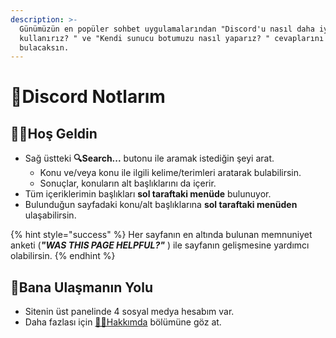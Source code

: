 ```yaml
---
description: >-
  Günümüzün en popüler sohbet uygulamalarından "Discord'u nasıl daha iyi
  kullanırız? " ve "Kendi sunucu botumuzu nasıl yaparız? " cevaplarını bu sitede
  bulacaksın.
---
```


# 🤖Discord Notlarım

## 🙋‍♂️Hoş Geldin

* Sağ üstteki **🔍Search...** butonu ile aramak istediğin şeyi arat.
  * Konu ve/veya konu ile ilgili kelime/terimleri aratarak bulabilirsin.
  * Sonuçlar, konuların alt başlıklarını da içerir.
* Tüm içeriklerimin başlıkları **sol taraftaki menüde** bulunuyor.
* Bulunduğun sayfadaki konu/alt başlıklarına **sol taraftaki menüden** ulaşabilirsin.

{% hint style="success" %}
Her sayfanın en altında bulunan memnuniyet anketi \(_**"WAS THIS PAGE HELPFUL?"**_ \) ile sayfanın gelişmesine yardımcı olabilirsin.
{% endhint %}

## 💖Bana Ulaşmanın Yolu

* Sitenin üst panelinde 4 sosyal medya hesabım var.
* Daha fazlası için [👨‍💻Hakkımda](https://leadscript.gitbook.io/kutuphane/hakkimda) bölümüne göz at.

